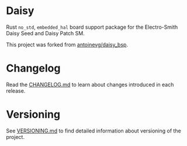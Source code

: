 # Daisy

Rust `no_std`, `embedded_hal` board support package for the Electro-Smith Daisy
Seed and Daisy Patch SM.

This project was forked from
[antoinevg/daisy_bsp](https://github.com/antoinevg/daisy_bsp).

# Changelog

Read the [CHANGELOG.md](CHANGELOG.md) to learn about changes introduced in each
release.

# Versioning

See [VERSIONING.md](VERSIONING.md) to find detailed information about versioning
of the project.
